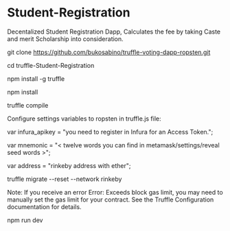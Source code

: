 # Student-Registration
Decentalized Student Registration Dapp, Calculates the fee by taking Caste and merit Scholarship into consideration.




git clone https://github.com/bukosabino/truffle-voting-dapp-ropsten.git

cd truffle-Student-Registration

npm install -g truffle

npm install

truffle compile

Configure settings variables to ropsten in truffle.js file:

var infura_apikey = "you need to register in Infura for an Access Token.";

var mnemonic = "< twelve words you can find in metamask/settings/reveal seed words >";

var address = "rinkeby address with ether";

truffle migrate --reset --network rinkeby

Note: If you receive an error Error: Exceeds block gas limit, you may need to manually set the gas limit for your contract. See the Truffle Configuration documentation for details.

npm run dev

